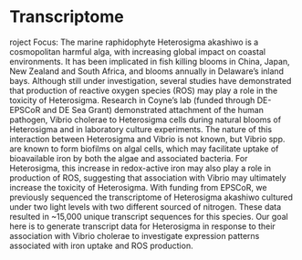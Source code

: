 Transcriptome
=============

roject Focus: The marine raphidophyte Heterosigma akashiwo is a cosmopolitan harmful alga, with increasing global impact on coastal environments. It has been implicated in fish killing blooms in China, Japan, New Zealand and South Africa, and blooms annually in Delaware’s inland bays.  Although still under investigation, several studies have demonstrated that production of reactive oxygen species (ROS) may play a role in the toxicity of Heterosigma. Research in Coyne’s lab (funded through DE-EPSCoR and DE Sea Grant) demonstrated attachment of the human pathogen, Vibrio cholerae to Heterosigma cells during natural blooms of Heterosigma and in laboratory culture experiments.  The nature of this interaction between Heterosigma and Vibrio is not known, but Vibrio spp. are known to form biofilms on algal cells, which may facilitate uptake of bioavailable iron by both the algae and associated bacteria.  For Heterosigma, this increase in redox-active iron may also play a role in production of ROS, suggesting that association with Vibrio may ultimately increase the toxicity of Heterosigma.  With funding from EPSCoR, we previously sequenced the transcriptome of Heterosigma akashiwo cultured under two light levels with two different sourced of nitrogen. These data resulted in ~15,000 unique transcript sequences for this species. Our goal here is to generate transcript data for Heterosigma in response to their association with Vibrio cholerae to investigate expression patterns associated with iron uptake and ROS production.
